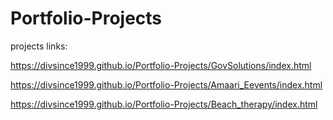 # Portfolio-Projects

projects links:

https://divsince1999.github.io/Portfolio-Projects/GovSolutions/index.html

https://divsince1999.github.io/Portfolio-Projects/Amaari_Eevents/index.html

https://divsince1999.github.io/Portfolio-Projects/Beach_therapy/index.html
